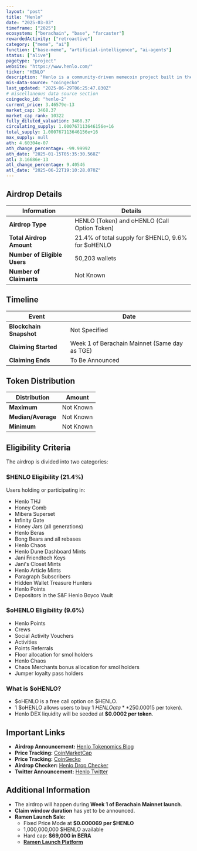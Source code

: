 ```yaml
---
layout: "post"
title: "Henlo"
date: "2025-03-03"
timeframe: ["2025"]
ecosystem: ["berachain", "base", "farcaster"]
rewardedActivity: ["retroactive"]
category: ["meme", "ai"]
function: ["base-meme", "artificial-intelligence", "ai-agents"]
status: ["alive"]
pagetype: "project"
website: "https://www.henlo.com/"
ticker: "HENLO"
description: "Henlo is a community-driven memecoin project built in the Berachain ecosystem, focusing on culture over utility."
mis-data-source: "coingecko"
last_updated: "2025-06-29T06:25:47.830Z"
# miscellaneous data source section
coingecko_id: "henlo-2"
current_price: 3.46579e-13
market_cap: 3468.37
market_cap_rank: 10322
fully_diluted_valuation: 3468.37
circulating_supply: 1.000767113646156e+16
total_supply: 1.000767113646156e+16
max_supply: null
ath: 4.60304e-07
ath_change_percentage: -99.99992
ath_date: "2025-01-15T05:35:30.568Z"
atl: 3.16686e-13
atl_change_percentage: 9.40546
atl_date: "2025-06-22T19:10:28.070Z"
---
```


## Airdrop Details

| Information                  | Details                                            |
| ---------------------------- | -------------------------------------------------- |
| **Airdrop Type**             | HENLO (Token) and oHENLO (Call Option Token)       |
| **Total Airdrop Amount**     | 21.4% of total supply for $HENLO, 9.6% for $oHENLO |
| **Number of Eligible Users** | 50,203 wallets                                     |
| **Number of Claimants**      | Not Known                                          |

## Timeline

| Event                   | Date                                          |
| ----------------------- | --------------------------------------------- |
| **Blockchain Snapshot** | Not Specified                                 |
| **Claiming Started**    | Week 1 of Berachain Mainnet (Same day as TGE) |
| **Claiming Ends**       | To Be Announced                               |

## Token Distribution

| Distribution       | Amount    |
| ------------------ | --------- |
| **Maximum**        | Not Known |
| **Median/Average** | Not Known |
| **Minimum**        | Not Known |

## Eligibility Criteria

The airdrop is divided into two categories:

### **$HENLO Eligibility (21.4%)**

Users holding or participating in:

- Henlo THJ
- Honey Comb
- Mibera Superset
- Infinity Gate
- Honey Jars (all generations)
- Henlo Beras
- Bong Bears and all rebases
- Henlo Chaos
- Henlo Dune Dashboard Mints
- Jani Friendtech Keys
- Jani's Closet Mints
- Henlo Article Mints
- Paragraph Subscribers
- Hidden Wallet Treasure Hunters
- Henlo Points
- Depositors in the S&F Henlo Boyco Vault

### **$oHENLO Eligibility (9.6%)**

- Henlo Points
- Crews
- Social Activity Vouchers
- Activities
- Points Referrals
- Floor allocation for smol holders
- Henlo Chaos
- Chaos Merchants bonus allocation for smol holders
- Jumper loyalty pass holders

### **What is $oHENLO?**

- $oHENLO is a free call option on $HENLO.
- 1 $oHENLO allows users to buy 1 $HENLO at a **25% discount** to its initial price ($0.00015 per token).
- Henlo DEX liquidity will be seeded at **$0.0002 per token**.

## Important Links

- **Airdrop Announcement:** [Henlo Tokenomics Blog](https://paragraph.xyz/@henlo/henlo-tokenomics)
- **Price Tracking:** [CoinMarketCap](https://coinmarketcap.com/currencies/henlo-2)
- **Price Tracking:** [CoinGecko](https://www.coingecko.com/en/coins/henlo-2)
- **Airdrop Checker:** [Henlo Drop Checker](https://checker.henlo.com/)
- **Twitter Announcement:** [Henlo Twitter](https://x.com/henlo/status/1896388928133038168)

## Additional Information

- The airdrop will happen during **Week 1 of Berachain Mainnet launch**.
- **Claim window duration** has yet to be announced.
- **Ramen Launch Sale:**
  - Fixed Price Mode at **$0.000069 per $HENLO**
  - 1,000,000,000 $HENLO available
  - Hard cap: **$69,000 in BERA**
  - **[Ramen Launch Platform](https://app.ramen.finance/henlo)**